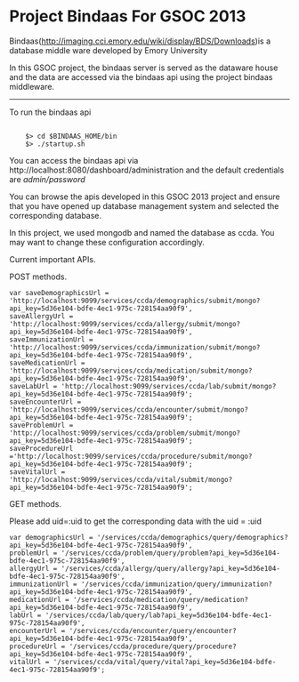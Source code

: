 Project Bindaas For GSOC 2013
=============================

Bindaas(http://imaging.cci.emory.edu/wiki/display/BDS/Downloads)is a database middle ware developed by Emory University

In this GSOC project, the bindaas server is served as the dataware house and the data are accessed via the bindaas api using the project bindaas middleware.

------------------------

To run the bindaas api 

<code>
	$> cd $BINDAAS_HOME/bin
	$> ./startup.sh
</code>

You can access the bindaas api via  http://localhost:8080/dashboard/administration and the default credentials are *admin/password*

You can browse the apis developed in this GSOC 2013 project and ensure that you have opened up database management system and selected the corresponding database.

In this project, we used mongodb and named the database as ccda. You may want to change these configuration accordingly.

Current important APIs.

POST methods.
```
var saveDemographicsUrl = 'http://localhost:9099/services/ccda/demographics/submit/mongo?api_key=5d36e104-bdfe-4ec1-975c-728154aa90f9',
saveAllergyUrl = 'http://localhost:9099/services/ccda/allergy/submit/mongo?api_key=5d36e104-bdfe-4ec1-975c-728154aa90f9',
saveImmunizationUrl = 'http://localhost:9099/services/ccda/immunization/submit/mongo?api_key=5d36e104-bdfe-4ec1-975c-728154aa90f9',
saveMedicationUrl = 'http://localhost:9099/services/ccda/medication/submit/mongo?api_key=5d36e104-bdfe-4ec1-975c-728154aa90f9',
saveLabUrl = 'http://localhost:9099/services/ccda/lab/submit/mongo?api_key=5d36e104-bdfe-4ec1-975c-728154aa90f9';
saveEncounterUrl = 'http://localhost:9099/services/ccda/encounter/submit/mongo?api_key=5d36e104-bdfe-4ec1-975c-728154aa90f9';
saveProblemUrl = 'http://localhost:9099/services/ccda/problem/submit/mongo?api_key=5d36e104-bdfe-4ec1-975c-728154aa90f9';
saveProcedureUrl ='http://localhost:9099/services/ccda/procedure/submit/mongo?api_key=5d36e104-bdfe-4ec1-975c-728154aa90f9';
saveVitalUrl = 'http://localhost:9099/services/ccda/vital/submit/mongo?api_key=5d36e104-bdfe-4ec1-975c-728154aa90f9';
```

GET methods.

Please add uid=:uid to get the corresponding data with the uid = :uid
```
var demographicsUrl = '/services/ccda/demographics/query/demographics?api_key=5d36e104-bdfe-4ec1-975c-728154aa90f9',
problemUrl = '/services/ccda/problem/query/problem?api_key=5d36e104-bdfe-4ec1-975c-728154aa90f9',
allergyUrl = '/services/ccda/allergy/query/allergy?api_key=5d36e104-bdfe-4ec1-975c-728154aa90f9',
immunizationUrl = '/services/ccda/immunization/query/immunization?api_key=5d36e104-bdfe-4ec1-975c-728154aa90f9',
medicationUrl = '/services/ccda/medication/query/medication?api_key=5d36e104-bdfe-4ec1-975c-728154aa90f9',
labUrl = '/services/ccda/lab/query/lab?api_key=5d36e104-bdfe-4ec1-975c-728154aa90f9',
encounterUrl = '/services/ccda/encounter/query/encounter?api_key=5d36e104-bdfe-4ec1-975c-728154aa90f9',
procedureUrl = '/services/ccda/procedure/query/procedure?api_key=5d36e104-bdfe-4ec1-975c-728154aa90f9',
vitalUrl = '/services/ccda/vital/query/vital?api_key=5d36e104-bdfe-4ec1-975c-728154aa90f9';
```